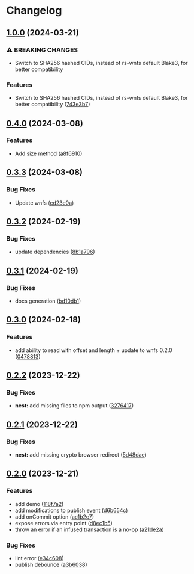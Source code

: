 # Changelog

## [1.0.0](https://github.com/wnfs-wg/nest/compare/nest-v0.4.0...nest-v1.0.0) (2024-03-21)


### ⚠ BREAKING CHANGES

* Switch to SHA256 hashed CIDs, instead of rs-wnfs default Blake3, for better compatibility

### Features

* Switch to SHA256 hashed CIDs, instead of rs-wnfs default Blake3, for better compatibility ([743e3b7](https://github.com/wnfs-wg/nest/commit/743e3b779094ec8770f207bfa15aae7dce180c2e))

## [0.4.0](https://github.com/wnfs-wg/nest/compare/nest-v0.3.3...nest-v0.4.0) (2024-03-08)


### Features

* Add size method ([a8f6910](https://github.com/wnfs-wg/nest/commit/a8f6910d08bfc2349e767fc6e368227c0d9ec849))

## [0.3.3](https://github.com/wnfs-wg/nest/compare/nest-v0.3.2...nest-v0.3.3) (2024-03-08)


### Bug Fixes

* Update wnfs ([cd23e0a](https://github.com/wnfs-wg/nest/commit/cd23e0a5651746677b95b53f715689379b77ce87))

## [0.3.2](https://github.com/wnfs-wg/nest/compare/nest-v0.3.1...nest-v0.3.2) (2024-02-19)


### Bug Fixes

* update dependencies ([8b1a796](https://github.com/wnfs-wg/nest/commit/8b1a7965043c684970215cb606d074213ed54af5))

## [0.3.1](https://github.com/wnfs-wg/nest/compare/nest-v0.3.0...nest-v0.3.1) (2024-02-19)


### Bug Fixes

* docs generation ([bd10db1](https://github.com/wnfs-wg/nest/commit/bd10db17dd4450609163824619f3d91be89a5be5))

## [0.3.0](https://github.com/wnfs-wg/nest/compare/nest-v0.2.2...nest-v0.3.0) (2024-02-18)


### Features

* add ability to read with offset and length + update to wnfs 0.2.0 ([0478813](https://github.com/wnfs-wg/nest/commit/0478813f06d2e4be3e5decfd284ea3f353164ecb))

## [0.2.2](https://github.com/wnfs-wg/nest/compare/nest-v0.2.1...nest-v0.2.2) (2023-12-22)


### Bug Fixes

* **nest:** add missing files to npm output ([3276417](https://github.com/wnfs-wg/nest/commit/3276417138f6ce54143939dc5dfefecdf8dbaa16))

## [0.2.1](https://github.com/wnfs-wg/nest/compare/nest-v0.2.0...nest-v0.2.1) (2023-12-22)


### Bug Fixes

* **nest:** add missing crypto browser redirect ([5d48dae](https://github.com/wnfs-wg/nest/commit/5d48daeb8a5f6547e05d6c6f3e6fdbe0f01ddb92))

## [0.2.0](https://github.com/wnfs-wg/nest/compare/nest-v0.1.0...nest-v0.2.0) (2023-12-21)


### Features

* add demo ([118f7a2](https://github.com/wnfs-wg/nest/commit/118f7a2e0642c07d80590fd6c76e001e893bd6a6))
* add modifications to publish event ([d6b654c](https://github.com/wnfs-wg/nest/commit/d6b654cf6e5959ccf33ada391eb77acec1daea65))
* add onCommit option ([ac1b2c7](https://github.com/wnfs-wg/nest/commit/ac1b2c7582c479a1344af76efb47db1a89ccedb9))
* expose errors via entry point ([d8ec1b5](https://github.com/wnfs-wg/nest/commit/d8ec1b5c3a40587c00ff86c2fffb5b3656d5162f))
* throw an error if an infused transaction is a no-op ([a21de2a](https://github.com/wnfs-wg/nest/commit/a21de2a44af92676e78f4c600bea4def29f2be82))


### Bug Fixes

* lint error ([e34c608](https://github.com/wnfs-wg/nest/commit/e34c608beda249e4272083bf7ad80075e86930df))
* publish debounce ([a3b6038](https://github.com/wnfs-wg/nest/commit/a3b6038900c0198ecbe05eb1005a43d76d70c271))
